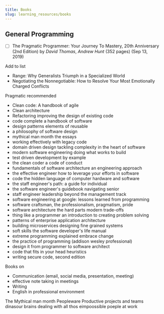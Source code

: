 ```yaml
---
title: Books
slug: learning_resources/books
---
```


## General Programming

-   [ ] The Pragmatic Programmer: Your Journey To Mastery, 20th Anniversary (2nd Edition) by _David Thomas_, _Andrew Hunt_ (352 pages) (Sep 13, 2019)

Add to list

-   Range: Why Generalists Triumph in a Specialized World
-   Negotiating the Nonnegotiable: How to Resolve Your Most Emotionally Charged Conflicts

Pragmatic recommended

-   Clean code: A handbook of agile
-   Clean architecture
-   Refactoring improving the design of existing code
-   code complete a handbook of software
-   design patterns elements of reusable
-   a philosophy of software design
-   mythical man month the essays
-   working effectively with legacy code
-   domain driven design tackling complexity in the heart of software
-   modern software engineering doing what works to build
-   test driven development by example
-   the clean coder a code of conduct
-   fundamentals of software architecture an engineering approach
-   the effective engineer how to leverage your efforts in software
-   code the hidden language of computer hardware and software
-   the staff engineer's path: a guide for individual
-   the software engineer's guidebook navigating senior
-   staff engineer leadership beyond the management track
-   software engineering at google: lessons learned from programming
-   software craftsman, the professionalism, pragmatism, pride
-   software architecture the hard parts modern trade-offs
-   thing like a programmer an introduction to creating problem solving
-   patterns of enterprise application architecture
-   building microservices designing fine grained systems
-   soft skills the software developer's life manual
-   extreme programming explained embrace change
-   the practice of programming (addison wesley professional)
-   design it from programmer to software architect
-   code that fits in your head heuristics
-   writing secure code, second edition

Books on

-   Communication (email, social media, presentation, meeting)
-   effective note taking in meetings
-   Writing
-   English in professional environment

The Mythical man month
Peopleware Productive projects and teams
dinasour brains dealing with all thos eimpoossible poeple at work
